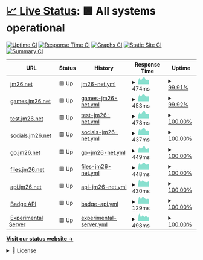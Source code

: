 # [📈 Live Status](https://status.web1337.net): <!--live status--> **🟩 All systems operational**

[![Uptime CI](https://github.com/JMcrafter26/status/workflows/Uptime%20CI/badge.svg)](https://github.com/JMcrafter26/status/actions?query=workflow%3A%22Uptime+CI%22)
[![Response Time CI](https://github.com/JMcrafter26/status/workflows/Response%20Time%20CI/badge.svg)](https://github.com/JMcrafter26/status/actions?query=workflow%3A%22Response+Time+CI%22)
[![Graphs CI](https://github.com/JMcrafter26/status/workflows/Graphs%20CI/badge.svg)](https://github.com/JMcrafter26/status/actions?query=workflow%3A%22Graphs+CI%22)
[![Static Site CI](https://github.com/JMcrafter26/status/workflows/Static%20Site%20CI/badge.svg)](https://github.com/JMcrafter26/status/actions?query=workflow%3A%22Static+Site+CI%22)
[![Summary CI](https://github.com/JMcrafter26/status/workflows/Summary%20CI/badge.svg)](https://github.com/JMcrafter26/status/actions?query=workflow%3A%22Summary+CI%22)

<!--start: status pages-->
<!-- This summary is generated by Upptime (https://github.com/upptime/upptime) -->
<!-- Do not edit this manually, your changes will be overwritten -->
<!-- prettier-ignore -->
| URL | Status | History | Response Time | Uptime |
| --- | ------ | ------- | ------------- | ------ |
| <img alt="" src="https://icons.duckduckgo.com/ip3/jm26.net.ico" height="13"> [jm26.net](https://jm26.net/status.txt) | 🟩 Up | [jm26-net.yml](https://github.com/JMcrafter26/status/commits/HEAD/history/jm26-net.yml) | <details><summary><img alt="Response time graph" src="./graphs/jm26-net/response-time-week.png" height="20"> 474ms</summary><br><a href="https://JMcrafter26.github.io/status/history/jm26-net"><img alt="Response time 829" src="https://img.shields.io/endpoint?url=https%3A%2F%2Fraw.githubusercontent.com%2FJMcrafter26%2Fstatus%2FHEAD%2Fapi%2Fjm26-net%2Fresponse-time.json"></a><br><a href="https://JMcrafter26.github.io/status/history/jm26-net"><img alt="24-hour response time 439" src="https://img.shields.io/endpoint?url=https%3A%2F%2Fraw.githubusercontent.com%2FJMcrafter26%2Fstatus%2FHEAD%2Fapi%2Fjm26-net%2Fresponse-time-day.json"></a><br><a href="https://JMcrafter26.github.io/status/history/jm26-net"><img alt="7-day response time 474" src="https://img.shields.io/endpoint?url=https%3A%2F%2Fraw.githubusercontent.com%2FJMcrafter26%2Fstatus%2FHEAD%2Fapi%2Fjm26-net%2Fresponse-time-week.json"></a><br><a href="https://JMcrafter26.github.io/status/history/jm26-net"><img alt="30-day response time 529" src="https://img.shields.io/endpoint?url=https%3A%2F%2Fraw.githubusercontent.com%2FJMcrafter26%2Fstatus%2FHEAD%2Fapi%2Fjm26-net%2Fresponse-time-month.json"></a><br><a href="https://JMcrafter26.github.io/status/history/jm26-net"><img alt="1-year response time 829" src="https://img.shields.io/endpoint?url=https%3A%2F%2Fraw.githubusercontent.com%2FJMcrafter26%2Fstatus%2FHEAD%2Fapi%2Fjm26-net%2Fresponse-time-year.json"></a></details> | <details><summary><a href="https://JMcrafter26.github.io/status/history/jm26-net">99.91%</a></summary><a href="https://JMcrafter26.github.io/status/history/jm26-net"><img alt="All-time uptime 99.96%" src="https://img.shields.io/endpoint?url=https%3A%2F%2Fraw.githubusercontent.com%2FJMcrafter26%2Fstatus%2FHEAD%2Fapi%2Fjm26-net%2Fuptime.json"></a><br><a href="https://JMcrafter26.github.io/status/history/jm26-net"><img alt="24-hour uptime 99.37%" src="https://img.shields.io/endpoint?url=https%3A%2F%2Fraw.githubusercontent.com%2FJMcrafter26%2Fstatus%2FHEAD%2Fapi%2Fjm26-net%2Fuptime-day.json"></a><br><a href="https://JMcrafter26.github.io/status/history/jm26-net"><img alt="7-day uptime 99.91%" src="https://img.shields.io/endpoint?url=https%3A%2F%2Fraw.githubusercontent.com%2FJMcrafter26%2Fstatus%2FHEAD%2Fapi%2Fjm26-net%2Fuptime-week.json"></a><br><a href="https://JMcrafter26.github.io/status/history/jm26-net"><img alt="30-day uptime 99.98%" src="https://img.shields.io/endpoint?url=https%3A%2F%2Fraw.githubusercontent.com%2FJMcrafter26%2Fstatus%2FHEAD%2Fapi%2Fjm26-net%2Fuptime-month.json"></a><br><a href="https://JMcrafter26.github.io/status/history/jm26-net"><img alt="1-year uptime 99.96%" src="https://img.shields.io/endpoint?url=https%3A%2F%2Fraw.githubusercontent.com%2FJMcrafter26%2Fstatus%2FHEAD%2Fapi%2Fjm26-net%2Fuptime-year.json"></a></details>
| <img alt="" src="https://icons.duckduckgo.com/ip3/games.jm26.net.ico" height="13"> [games.jm26.net](https://games.jm26.net/status.txt) | 🟩 Up | [games-jm26-net.yml](https://github.com/JMcrafter26/status/commits/HEAD/history/games-jm26-net.yml) | <details><summary><img alt="Response time graph" src="./graphs/games-jm26-net/response-time-week.png" height="20"> 453ms</summary><br><a href="https://JMcrafter26.github.io/status/history/games-jm26-net"><img alt="Response time 805" src="https://img.shields.io/endpoint?url=https%3A%2F%2Fraw.githubusercontent.com%2FJMcrafter26%2Fstatus%2FHEAD%2Fapi%2Fgames-jm26-net%2Fresponse-time.json"></a><br><a href="https://JMcrafter26.github.io/status/history/games-jm26-net"><img alt="24-hour response time 446" src="https://img.shields.io/endpoint?url=https%3A%2F%2Fraw.githubusercontent.com%2FJMcrafter26%2Fstatus%2FHEAD%2Fapi%2Fgames-jm26-net%2Fresponse-time-day.json"></a><br><a href="https://JMcrafter26.github.io/status/history/games-jm26-net"><img alt="7-day response time 453" src="https://img.shields.io/endpoint?url=https%3A%2F%2Fraw.githubusercontent.com%2FJMcrafter26%2Fstatus%2FHEAD%2Fapi%2Fgames-jm26-net%2Fresponse-time-week.json"></a><br><a href="https://JMcrafter26.github.io/status/history/games-jm26-net"><img alt="30-day response time 943" src="https://img.shields.io/endpoint?url=https%3A%2F%2Fraw.githubusercontent.com%2FJMcrafter26%2Fstatus%2FHEAD%2Fapi%2Fgames-jm26-net%2Fresponse-time-month.json"></a><br><a href="https://JMcrafter26.github.io/status/history/games-jm26-net"><img alt="1-year response time 833" src="https://img.shields.io/endpoint?url=https%3A%2F%2Fraw.githubusercontent.com%2FJMcrafter26%2Fstatus%2FHEAD%2Fapi%2Fgames-jm26-net%2Fresponse-time-year.json"></a></details> | <details><summary><a href="https://JMcrafter26.github.io/status/history/games-jm26-net">99.92%</a></summary><a href="https://JMcrafter26.github.io/status/history/games-jm26-net"><img alt="All-time uptime 99.96%" src="https://img.shields.io/endpoint?url=https%3A%2F%2Fraw.githubusercontent.com%2FJMcrafter26%2Fstatus%2FHEAD%2Fapi%2Fgames-jm26-net%2Fuptime.json"></a><br><a href="https://JMcrafter26.github.io/status/history/games-jm26-net"><img alt="24-hour uptime 99.47%" src="https://img.shields.io/endpoint?url=https%3A%2F%2Fraw.githubusercontent.com%2FJMcrafter26%2Fstatus%2FHEAD%2Fapi%2Fgames-jm26-net%2Fuptime-day.json"></a><br><a href="https://JMcrafter26.github.io/status/history/games-jm26-net"><img alt="7-day uptime 99.92%" src="https://img.shields.io/endpoint?url=https%3A%2F%2Fraw.githubusercontent.com%2FJMcrafter26%2Fstatus%2FHEAD%2Fapi%2Fgames-jm26-net%2Fuptime-week.json"></a><br><a href="https://JMcrafter26.github.io/status/history/games-jm26-net"><img alt="30-day uptime 99.98%" src="https://img.shields.io/endpoint?url=https%3A%2F%2Fraw.githubusercontent.com%2FJMcrafter26%2Fstatus%2FHEAD%2Fapi%2Fgames-jm26-net%2Fuptime-month.json"></a><br><a href="https://JMcrafter26.github.io/status/history/games-jm26-net"><img alt="1-year uptime 99.96%" src="https://img.shields.io/endpoint?url=https%3A%2F%2Fraw.githubusercontent.com%2FJMcrafter26%2Fstatus%2FHEAD%2Fapi%2Fgames-jm26-net%2Fuptime-year.json"></a></details>
| <img alt="" src="https://icons.duckduckgo.com/ip3/test.jm26.net.ico" height="13"> [test.jm26.net](https://test.jm26.net/status.txt) | 🟩 Up | [test-jm26-net.yml](https://github.com/JMcrafter26/status/commits/HEAD/history/test-jm26-net.yml) | <details><summary><img alt="Response time graph" src="./graphs/test-jm26-net/response-time-week.png" height="20"> 478ms</summary><br><a href="https://JMcrafter26.github.io/status/history/test-jm26-net"><img alt="Response time 883" src="https://img.shields.io/endpoint?url=https%3A%2F%2Fraw.githubusercontent.com%2FJMcrafter26%2Fstatus%2FHEAD%2Fapi%2Ftest-jm26-net%2Fresponse-time.json"></a><br><a href="https://JMcrafter26.github.io/status/history/test-jm26-net"><img alt="24-hour response time 395" src="https://img.shields.io/endpoint?url=https%3A%2F%2Fraw.githubusercontent.com%2FJMcrafter26%2Fstatus%2FHEAD%2Fapi%2Ftest-jm26-net%2Fresponse-time-day.json"></a><br><a href="https://JMcrafter26.github.io/status/history/test-jm26-net"><img alt="7-day response time 478" src="https://img.shields.io/endpoint?url=https%3A%2F%2Fraw.githubusercontent.com%2FJMcrafter26%2Fstatus%2FHEAD%2Fapi%2Ftest-jm26-net%2Fresponse-time-week.json"></a><br><a href="https://JMcrafter26.github.io/status/history/test-jm26-net"><img alt="30-day response time 976" src="https://img.shields.io/endpoint?url=https%3A%2F%2Fraw.githubusercontent.com%2FJMcrafter26%2Fstatus%2FHEAD%2Fapi%2Ftest-jm26-net%2Fresponse-time-month.json"></a><br><a href="https://JMcrafter26.github.io/status/history/test-jm26-net"><img alt="1-year response time 836" src="https://img.shields.io/endpoint?url=https%3A%2F%2Fraw.githubusercontent.com%2FJMcrafter26%2Fstatus%2FHEAD%2Fapi%2Ftest-jm26-net%2Fresponse-time-year.json"></a></details> | <details><summary><a href="https://JMcrafter26.github.io/status/history/test-jm26-net">100.00%</a></summary><a href="https://JMcrafter26.github.io/status/history/test-jm26-net"><img alt="All-time uptime 99.97%" src="https://img.shields.io/endpoint?url=https%3A%2F%2Fraw.githubusercontent.com%2FJMcrafter26%2Fstatus%2FHEAD%2Fapi%2Ftest-jm26-net%2Fuptime.json"></a><br><a href="https://JMcrafter26.github.io/status/history/test-jm26-net"><img alt="24-hour uptime 100.00%" src="https://img.shields.io/endpoint?url=https%3A%2F%2Fraw.githubusercontent.com%2FJMcrafter26%2Fstatus%2FHEAD%2Fapi%2Ftest-jm26-net%2Fuptime-day.json"></a><br><a href="https://JMcrafter26.github.io/status/history/test-jm26-net"><img alt="7-day uptime 100.00%" src="https://img.shields.io/endpoint?url=https%3A%2F%2Fraw.githubusercontent.com%2FJMcrafter26%2Fstatus%2FHEAD%2Fapi%2Ftest-jm26-net%2Fuptime-week.json"></a><br><a href="https://JMcrafter26.github.io/status/history/test-jm26-net"><img alt="30-day uptime 100.00%" src="https://img.shields.io/endpoint?url=https%3A%2F%2Fraw.githubusercontent.com%2FJMcrafter26%2Fstatus%2FHEAD%2Fapi%2Ftest-jm26-net%2Fuptime-month.json"></a><br><a href="https://JMcrafter26.github.io/status/history/test-jm26-net"><img alt="1-year uptime 99.97%" src="https://img.shields.io/endpoint?url=https%3A%2F%2Fraw.githubusercontent.com%2FJMcrafter26%2Fstatus%2FHEAD%2Fapi%2Ftest-jm26-net%2Fuptime-year.json"></a></details>
| <img alt="" src="https://icons.duckduckgo.com/ip3/socials.jm26.net.ico" height="13"> [socials.jm26.net](https://socials.jm26.net/status.txt) | 🟩 Up | [socials-jm26-net.yml](https://github.com/JMcrafter26/status/commits/HEAD/history/socials-jm26-net.yml) | <details><summary><img alt="Response time graph" src="./graphs/socials-jm26-net/response-time-week.png" height="20"> 437ms</summary><br><a href="https://JMcrafter26.github.io/status/history/socials-jm26-net"><img alt="Response time 1037" src="https://img.shields.io/endpoint?url=https%3A%2F%2Fraw.githubusercontent.com%2FJMcrafter26%2Fstatus%2FHEAD%2Fapi%2Fsocials-jm26-net%2Fresponse-time.json"></a><br><a href="https://JMcrafter26.github.io/status/history/socials-jm26-net"><img alt="24-hour response time 333" src="https://img.shields.io/endpoint?url=https%3A%2F%2Fraw.githubusercontent.com%2FJMcrafter26%2Fstatus%2FHEAD%2Fapi%2Fsocials-jm26-net%2Fresponse-time-day.json"></a><br><a href="https://JMcrafter26.github.io/status/history/socials-jm26-net"><img alt="7-day response time 437" src="https://img.shields.io/endpoint?url=https%3A%2F%2Fraw.githubusercontent.com%2FJMcrafter26%2Fstatus%2FHEAD%2Fapi%2Fsocials-jm26-net%2Fresponse-time-week.json"></a><br><a href="https://JMcrafter26.github.io/status/history/socials-jm26-net"><img alt="30-day response time 963" src="https://img.shields.io/endpoint?url=https%3A%2F%2Fraw.githubusercontent.com%2FJMcrafter26%2Fstatus%2FHEAD%2Fapi%2Fsocials-jm26-net%2Fresponse-time-month.json"></a><br><a href="https://JMcrafter26.github.io/status/history/socials-jm26-net"><img alt="1-year response time 1037" src="https://img.shields.io/endpoint?url=https%3A%2F%2Fraw.githubusercontent.com%2FJMcrafter26%2Fstatus%2FHEAD%2Fapi%2Fsocials-jm26-net%2Fresponse-time-year.json"></a></details> | <details><summary><a href="https://JMcrafter26.github.io/status/history/socials-jm26-net">100.00%</a></summary><a href="https://JMcrafter26.github.io/status/history/socials-jm26-net"><img alt="All-time uptime 99.96%" src="https://img.shields.io/endpoint?url=https%3A%2F%2Fraw.githubusercontent.com%2FJMcrafter26%2Fstatus%2FHEAD%2Fapi%2Fsocials-jm26-net%2Fuptime.json"></a><br><a href="https://JMcrafter26.github.io/status/history/socials-jm26-net"><img alt="24-hour uptime 100.00%" src="https://img.shields.io/endpoint?url=https%3A%2F%2Fraw.githubusercontent.com%2FJMcrafter26%2Fstatus%2FHEAD%2Fapi%2Fsocials-jm26-net%2Fuptime-day.json"></a><br><a href="https://JMcrafter26.github.io/status/history/socials-jm26-net"><img alt="7-day uptime 100.00%" src="https://img.shields.io/endpoint?url=https%3A%2F%2Fraw.githubusercontent.com%2FJMcrafter26%2Fstatus%2FHEAD%2Fapi%2Fsocials-jm26-net%2Fuptime-week.json"></a><br><a href="https://JMcrafter26.github.io/status/history/socials-jm26-net"><img alt="30-day uptime 100.00%" src="https://img.shields.io/endpoint?url=https%3A%2F%2Fraw.githubusercontent.com%2FJMcrafter26%2Fstatus%2FHEAD%2Fapi%2Fsocials-jm26-net%2Fuptime-month.json"></a><br><a href="https://JMcrafter26.github.io/status/history/socials-jm26-net"><img alt="1-year uptime 99.96%" src="https://img.shields.io/endpoint?url=https%3A%2F%2Fraw.githubusercontent.com%2FJMcrafter26%2Fstatus%2FHEAD%2Fapi%2Fsocials-jm26-net%2Fuptime-year.json"></a></details>
| <img alt="" src="https://icons.duckduckgo.com/ip3/go.jm26.net.ico" height="13"> [go.jm26.net](https://go.jm26.net/status.txt) | 🟩 Up | [go-jm26-net.yml](https://github.com/JMcrafter26/status/commits/HEAD/history/go-jm26-net.yml) | <details><summary><img alt="Response time graph" src="./graphs/go-jm26-net/response-time-week.png" height="20"> 449ms</summary><br><a href="https://JMcrafter26.github.io/status/history/go-jm26-net"><img alt="Response time 867" src="https://img.shields.io/endpoint?url=https%3A%2F%2Fraw.githubusercontent.com%2FJMcrafter26%2Fstatus%2FHEAD%2Fapi%2Fgo-jm26-net%2Fresponse-time.json"></a><br><a href="https://JMcrafter26.github.io/status/history/go-jm26-net"><img alt="24-hour response time 426" src="https://img.shields.io/endpoint?url=https%3A%2F%2Fraw.githubusercontent.com%2FJMcrafter26%2Fstatus%2FHEAD%2Fapi%2Fgo-jm26-net%2Fresponse-time-day.json"></a><br><a href="https://JMcrafter26.github.io/status/history/go-jm26-net"><img alt="7-day response time 449" src="https://img.shields.io/endpoint?url=https%3A%2F%2Fraw.githubusercontent.com%2FJMcrafter26%2Fstatus%2FHEAD%2Fapi%2Fgo-jm26-net%2Fresponse-time-week.json"></a><br><a href="https://JMcrafter26.github.io/status/history/go-jm26-net"><img alt="30-day response time 966" src="https://img.shields.io/endpoint?url=https%3A%2F%2Fraw.githubusercontent.com%2FJMcrafter26%2Fstatus%2FHEAD%2Fapi%2Fgo-jm26-net%2Fresponse-time-month.json"></a><br><a href="https://JMcrafter26.github.io/status/history/go-jm26-net"><img alt="1-year response time 829" src="https://img.shields.io/endpoint?url=https%3A%2F%2Fraw.githubusercontent.com%2FJMcrafter26%2Fstatus%2FHEAD%2Fapi%2Fgo-jm26-net%2Fresponse-time-year.json"></a></details> | <details><summary><a href="https://JMcrafter26.github.io/status/history/go-jm26-net">100.00%</a></summary><a href="https://JMcrafter26.github.io/status/history/go-jm26-net"><img alt="All-time uptime 99.97%" src="https://img.shields.io/endpoint?url=https%3A%2F%2Fraw.githubusercontent.com%2FJMcrafter26%2Fstatus%2FHEAD%2Fapi%2Fgo-jm26-net%2Fuptime.json"></a><br><a href="https://JMcrafter26.github.io/status/history/go-jm26-net"><img alt="24-hour uptime 100.00%" src="https://img.shields.io/endpoint?url=https%3A%2F%2Fraw.githubusercontent.com%2FJMcrafter26%2Fstatus%2FHEAD%2Fapi%2Fgo-jm26-net%2Fuptime-day.json"></a><br><a href="https://JMcrafter26.github.io/status/history/go-jm26-net"><img alt="7-day uptime 100.00%" src="https://img.shields.io/endpoint?url=https%3A%2F%2Fraw.githubusercontent.com%2FJMcrafter26%2Fstatus%2FHEAD%2Fapi%2Fgo-jm26-net%2Fuptime-week.json"></a><br><a href="https://JMcrafter26.github.io/status/history/go-jm26-net"><img alt="30-day uptime 100.00%" src="https://img.shields.io/endpoint?url=https%3A%2F%2Fraw.githubusercontent.com%2FJMcrafter26%2Fstatus%2FHEAD%2Fapi%2Fgo-jm26-net%2Fuptime-month.json"></a><br><a href="https://JMcrafter26.github.io/status/history/go-jm26-net"><img alt="1-year uptime 99.97%" src="https://img.shields.io/endpoint?url=https%3A%2F%2Fraw.githubusercontent.com%2FJMcrafter26%2Fstatus%2FHEAD%2Fapi%2Fgo-jm26-net%2Fuptime-year.json"></a></details>
| <img alt="" src="https://icons.duckduckgo.com/ip3/files.jm26.net.ico" height="13"> [files.jm26.net](https://files.jm26.net/status.txt) | 🟩 Up | [files-jm26-net.yml](https://github.com/JMcrafter26/status/commits/HEAD/history/files-jm26-net.yml) | <details><summary><img alt="Response time graph" src="./graphs/files-jm26-net/response-time-week.png" height="20"> 448ms</summary><br><a href="https://JMcrafter26.github.io/status/history/files-jm26-net"><img alt="Response time 798" src="https://img.shields.io/endpoint?url=https%3A%2F%2Fraw.githubusercontent.com%2FJMcrafter26%2Fstatus%2FHEAD%2Fapi%2Ffiles-jm26-net%2Fresponse-time.json"></a><br><a href="https://JMcrafter26.github.io/status/history/files-jm26-net"><img alt="24-hour response time 445" src="https://img.shields.io/endpoint?url=https%3A%2F%2Fraw.githubusercontent.com%2FJMcrafter26%2Fstatus%2FHEAD%2Fapi%2Ffiles-jm26-net%2Fresponse-time-day.json"></a><br><a href="https://JMcrafter26.github.io/status/history/files-jm26-net"><img alt="7-day response time 448" src="https://img.shields.io/endpoint?url=https%3A%2F%2Fraw.githubusercontent.com%2FJMcrafter26%2Fstatus%2FHEAD%2Fapi%2Ffiles-jm26-net%2Fresponse-time-week.json"></a><br><a href="https://JMcrafter26.github.io/status/history/files-jm26-net"><img alt="30-day response time 953" src="https://img.shields.io/endpoint?url=https%3A%2F%2Fraw.githubusercontent.com%2FJMcrafter26%2Fstatus%2FHEAD%2Fapi%2Ffiles-jm26-net%2Fresponse-time-month.json"></a><br><a href="https://JMcrafter26.github.io/status/history/files-jm26-net"><img alt="1-year response time 832" src="https://img.shields.io/endpoint?url=https%3A%2F%2Fraw.githubusercontent.com%2FJMcrafter26%2Fstatus%2FHEAD%2Fapi%2Ffiles-jm26-net%2Fresponse-time-year.json"></a></details> | <details><summary><a href="https://JMcrafter26.github.io/status/history/files-jm26-net">100.00%</a></summary><a href="https://JMcrafter26.github.io/status/history/files-jm26-net"><img alt="All-time uptime 99.97%" src="https://img.shields.io/endpoint?url=https%3A%2F%2Fraw.githubusercontent.com%2FJMcrafter26%2Fstatus%2FHEAD%2Fapi%2Ffiles-jm26-net%2Fuptime.json"></a><br><a href="https://JMcrafter26.github.io/status/history/files-jm26-net"><img alt="24-hour uptime 100.00%" src="https://img.shields.io/endpoint?url=https%3A%2F%2Fraw.githubusercontent.com%2FJMcrafter26%2Fstatus%2FHEAD%2Fapi%2Ffiles-jm26-net%2Fuptime-day.json"></a><br><a href="https://JMcrafter26.github.io/status/history/files-jm26-net"><img alt="7-day uptime 100.00%" src="https://img.shields.io/endpoint?url=https%3A%2F%2Fraw.githubusercontent.com%2FJMcrafter26%2Fstatus%2FHEAD%2Fapi%2Ffiles-jm26-net%2Fuptime-week.json"></a><br><a href="https://JMcrafter26.github.io/status/history/files-jm26-net"><img alt="30-day uptime 100.00%" src="https://img.shields.io/endpoint?url=https%3A%2F%2Fraw.githubusercontent.com%2FJMcrafter26%2Fstatus%2FHEAD%2Fapi%2Ffiles-jm26-net%2Fuptime-month.json"></a><br><a href="https://JMcrafter26.github.io/status/history/files-jm26-net"><img alt="1-year uptime 99.97%" src="https://img.shields.io/endpoint?url=https%3A%2F%2Fraw.githubusercontent.com%2FJMcrafter26%2Fstatus%2FHEAD%2Fapi%2Ffiles-jm26-net%2Fuptime-year.json"></a></details>
| <img alt="" src="https://icons.duckduckgo.com/ip3/api.jm26.net.ico" height="13"> [api.jm26.net](https://api.jm26.net/status.txt) | 🟩 Up | [api-jm26-net.yml](https://github.com/JMcrafter26/status/commits/HEAD/history/api-jm26-net.yml) | <details><summary><img alt="Response time graph" src="./graphs/api-jm26-net/response-time-week.png" height="20"> 430ms</summary><br><a href="https://JMcrafter26.github.io/status/history/api-jm26-net"><img alt="Response time 797" src="https://img.shields.io/endpoint?url=https%3A%2F%2Fraw.githubusercontent.com%2FJMcrafter26%2Fstatus%2FHEAD%2Fapi%2Fapi-jm26-net%2Fresponse-time.json"></a><br><a href="https://JMcrafter26.github.io/status/history/api-jm26-net"><img alt="24-hour response time 453" src="https://img.shields.io/endpoint?url=https%3A%2F%2Fraw.githubusercontent.com%2FJMcrafter26%2Fstatus%2FHEAD%2Fapi%2Fapi-jm26-net%2Fresponse-time-day.json"></a><br><a href="https://JMcrafter26.github.io/status/history/api-jm26-net"><img alt="7-day response time 430" src="https://img.shields.io/endpoint?url=https%3A%2F%2Fraw.githubusercontent.com%2FJMcrafter26%2Fstatus%2FHEAD%2Fapi%2Fapi-jm26-net%2Fresponse-time-week.json"></a><br><a href="https://JMcrafter26.github.io/status/history/api-jm26-net"><img alt="30-day response time 503" src="https://img.shields.io/endpoint?url=https%3A%2F%2Fraw.githubusercontent.com%2FJMcrafter26%2Fstatus%2FHEAD%2Fapi%2Fapi-jm26-net%2Fresponse-time-month.json"></a><br><a href="https://JMcrafter26.github.io/status/history/api-jm26-net"><img alt="1-year response time 790" src="https://img.shields.io/endpoint?url=https%3A%2F%2Fraw.githubusercontent.com%2FJMcrafter26%2Fstatus%2FHEAD%2Fapi%2Fapi-jm26-net%2Fresponse-time-year.json"></a></details> | <details><summary><a href="https://JMcrafter26.github.io/status/history/api-jm26-net">100.00%</a></summary><a href="https://JMcrafter26.github.io/status/history/api-jm26-net"><img alt="All-time uptime 99.96%" src="https://img.shields.io/endpoint?url=https%3A%2F%2Fraw.githubusercontent.com%2FJMcrafter26%2Fstatus%2FHEAD%2Fapi%2Fapi-jm26-net%2Fuptime.json"></a><br><a href="https://JMcrafter26.github.io/status/history/api-jm26-net"><img alt="24-hour uptime 100.00%" src="https://img.shields.io/endpoint?url=https%3A%2F%2Fraw.githubusercontent.com%2FJMcrafter26%2Fstatus%2FHEAD%2Fapi%2Fapi-jm26-net%2Fuptime-day.json"></a><br><a href="https://JMcrafter26.github.io/status/history/api-jm26-net"><img alt="7-day uptime 100.00%" src="https://img.shields.io/endpoint?url=https%3A%2F%2Fraw.githubusercontent.com%2FJMcrafter26%2Fstatus%2FHEAD%2Fapi%2Fapi-jm26-net%2Fuptime-week.json"></a><br><a href="https://JMcrafter26.github.io/status/history/api-jm26-net"><img alt="30-day uptime 100.00%" src="https://img.shields.io/endpoint?url=https%3A%2F%2Fraw.githubusercontent.com%2FJMcrafter26%2Fstatus%2FHEAD%2Fapi%2Fapi-jm26-net%2Fuptime-month.json"></a><br><a href="https://JMcrafter26.github.io/status/history/api-jm26-net"><img alt="1-year uptime 99.96%" src="https://img.shields.io/endpoint?url=https%3A%2F%2Fraw.githubusercontent.com%2FJMcrafter26%2Fstatus%2FHEAD%2Fapi%2Fapi-jm26-net%2Fuptime-year.json"></a></details>
| <img alt="" src="https://icons.duckduckgo.com/ip3/api.jm26.net.ico" height="13"> [Badge API](https://api.jm26.net/badge/status.txt) | 🟩 Up | [badge-api.yml](https://github.com/JMcrafter26/status/commits/HEAD/history/badge-api.yml) | <details><summary><img alt="Response time graph" src="./graphs/badge-api/response-time-week.png" height="20"> 129ms</summary><br><a href="https://JMcrafter26.github.io/status/history/badge-api"><img alt="Response time 727" src="https://img.shields.io/endpoint?url=https%3A%2F%2Fraw.githubusercontent.com%2FJMcrafter26%2Fstatus%2FHEAD%2Fapi%2Fbadge-api%2Fresponse-time.json"></a><br><a href="https://JMcrafter26.github.io/status/history/badge-api"><img alt="24-hour response time 108" src="https://img.shields.io/endpoint?url=https%3A%2F%2Fraw.githubusercontent.com%2FJMcrafter26%2Fstatus%2FHEAD%2Fapi%2Fbadge-api%2Fresponse-time-day.json"></a><br><a href="https://JMcrafter26.github.io/status/history/badge-api"><img alt="7-day response time 129" src="https://img.shields.io/endpoint?url=https%3A%2F%2Fraw.githubusercontent.com%2FJMcrafter26%2Fstatus%2FHEAD%2Fapi%2Fbadge-api%2Fresponse-time-week.json"></a><br><a href="https://JMcrafter26.github.io/status/history/badge-api"><img alt="30-day response time 669" src="https://img.shields.io/endpoint?url=https%3A%2F%2Fraw.githubusercontent.com%2FJMcrafter26%2Fstatus%2FHEAD%2Fapi%2Fbadge-api%2Fresponse-time-month.json"></a><br><a href="https://JMcrafter26.github.io/status/history/badge-api"><img alt="1-year response time 716" src="https://img.shields.io/endpoint?url=https%3A%2F%2Fraw.githubusercontent.com%2FJMcrafter26%2Fstatus%2FHEAD%2Fapi%2Fbadge-api%2Fresponse-time-year.json"></a></details> | <details><summary><a href="https://JMcrafter26.github.io/status/history/badge-api">100.00%</a></summary><a href="https://JMcrafter26.github.io/status/history/badge-api"><img alt="All-time uptime 99.97%" src="https://img.shields.io/endpoint?url=https%3A%2F%2Fraw.githubusercontent.com%2FJMcrafter26%2Fstatus%2FHEAD%2Fapi%2Fbadge-api%2Fuptime.json"></a><br><a href="https://JMcrafter26.github.io/status/history/badge-api"><img alt="24-hour uptime 100.00%" src="https://img.shields.io/endpoint?url=https%3A%2F%2Fraw.githubusercontent.com%2FJMcrafter26%2Fstatus%2FHEAD%2Fapi%2Fbadge-api%2Fuptime-day.json"></a><br><a href="https://JMcrafter26.github.io/status/history/badge-api"><img alt="7-day uptime 100.00%" src="https://img.shields.io/endpoint?url=https%3A%2F%2Fraw.githubusercontent.com%2FJMcrafter26%2Fstatus%2FHEAD%2Fapi%2Fbadge-api%2Fuptime-week.json"></a><br><a href="https://JMcrafter26.github.io/status/history/badge-api"><img alt="30-day uptime 100.00%" src="https://img.shields.io/endpoint?url=https%3A%2F%2Fraw.githubusercontent.com%2FJMcrafter26%2Fstatus%2FHEAD%2Fapi%2Fbadge-api%2Fuptime-month.json"></a><br><a href="https://JMcrafter26.github.io/status/history/badge-api"><img alt="1-year uptime 99.97%" src="https://img.shields.io/endpoint?url=https%3A%2F%2Fraw.githubusercontent.com%2FJMcrafter26%2Fstatus%2FHEAD%2Fapi%2Fbadge-api%2Fuptime-year.json"></a></details>
| <img alt="" src="https://icons.duckduckgo.com/ip3/server.jm26.net.ico" height="13"> [Experimental Server](https://server.jm26.net/status.txt) | 🟩 Up | [experimental-server.yml](https://github.com/JMcrafter26/status/commits/HEAD/history/experimental-server.yml) | <details><summary><img alt="Response time graph" src="./graphs/experimental-server/response-time-week.png" height="20"> 498ms</summary><br><a href="https://JMcrafter26.github.io/status/history/experimental-server"><img alt="Response time 861" src="https://img.shields.io/endpoint?url=https%3A%2F%2Fraw.githubusercontent.com%2FJMcrafter26%2Fstatus%2FHEAD%2Fapi%2Fexperimental-server%2Fresponse-time.json"></a><br><a href="https://JMcrafter26.github.io/status/history/experimental-server"><img alt="24-hour response time 416" src="https://img.shields.io/endpoint?url=https%3A%2F%2Fraw.githubusercontent.com%2FJMcrafter26%2Fstatus%2FHEAD%2Fapi%2Fexperimental-server%2Fresponse-time-day.json"></a><br><a href="https://JMcrafter26.github.io/status/history/experimental-server"><img alt="7-day response time 498" src="https://img.shields.io/endpoint?url=https%3A%2F%2Fraw.githubusercontent.com%2FJMcrafter26%2Fstatus%2FHEAD%2Fapi%2Fexperimental-server%2Fresponse-time-week.json"></a><br><a href="https://JMcrafter26.github.io/status/history/experimental-server"><img alt="30-day response time 1349" src="https://img.shields.io/endpoint?url=https%3A%2F%2Fraw.githubusercontent.com%2FJMcrafter26%2Fstatus%2FHEAD%2Fapi%2Fexperimental-server%2Fresponse-time-month.json"></a><br><a href="https://JMcrafter26.github.io/status/history/experimental-server"><img alt="1-year response time 861" src="https://img.shields.io/endpoint?url=https%3A%2F%2Fraw.githubusercontent.com%2FJMcrafter26%2Fstatus%2FHEAD%2Fapi%2Fexperimental-server%2Fresponse-time-year.json"></a></details> | <details><summary><a href="https://JMcrafter26.github.io/status/history/experimental-server">100.00%</a></summary><a href="https://JMcrafter26.github.io/status/history/experimental-server"><img alt="All-time uptime 97.42%" src="https://img.shields.io/endpoint?url=https%3A%2F%2Fraw.githubusercontent.com%2FJMcrafter26%2Fstatus%2FHEAD%2Fapi%2Fexperimental-server%2Fuptime.json"></a><br><a href="https://JMcrafter26.github.io/status/history/experimental-server"><img alt="24-hour uptime 100.00%" src="https://img.shields.io/endpoint?url=https%3A%2F%2Fraw.githubusercontent.com%2FJMcrafter26%2Fstatus%2FHEAD%2Fapi%2Fexperimental-server%2Fuptime-day.json"></a><br><a href="https://JMcrafter26.github.io/status/history/experimental-server"><img alt="7-day uptime 100.00%" src="https://img.shields.io/endpoint?url=https%3A%2F%2Fraw.githubusercontent.com%2FJMcrafter26%2Fstatus%2FHEAD%2Fapi%2Fexperimental-server%2Fuptime-week.json"></a><br><a href="https://JMcrafter26.github.io/status/history/experimental-server"><img alt="30-day uptime 98.92%" src="https://img.shields.io/endpoint?url=https%3A%2F%2Fraw.githubusercontent.com%2FJMcrafter26%2Fstatus%2FHEAD%2Fapi%2Fexperimental-server%2Fuptime-month.json"></a><br><a href="https://JMcrafter26.github.io/status/history/experimental-server"><img alt="1-year uptime 97.42%" src="https://img.shields.io/endpoint?url=https%3A%2F%2Fraw.githubusercontent.com%2FJMcrafter26%2Fstatus%2FHEAD%2Fapi%2Fexperimental-server%2Fuptime-year.json"></a></details>

<!--end: status pages-->

[**Visit our status website →**](https://status.web1337.net)

<details><summary>
 📄 License
</summary>

- Powered by: [Upptime](https://github.com/upptime/upptime)
- Code: [MIT](./LICENSE) © [John](https://jm26.net)
- Data in the `./history` directory: [Open Database License](https://opendatacommons.org/licenses/odbl/1-0/)
</details>

